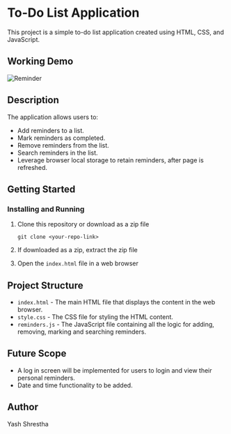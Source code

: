 # To-Do List Application

This project is a simple to-do list application created using HTML, CSS, and JavaScript. 

## Working Demo
![Reminder](https://github.com/yashcrest/Reminders_app/assets/79971012/770df7f6-060e-4406-ba4a-f06c5afc5577)


## Description

The application allows users to:

- Add reminders to a list.
- Mark reminders as completed.
- Remove reminders from the list.
- Search reminders in the list.
- Leverage browser local storage to retain reminders, after page is refreshed. 

## Getting Started

### Installing and Running

1. Clone this repository or download as a zip file
    ```
    git clone <your-repo-link>
    ```

2. If downloaded as a zip, extract the zip file

3. Open the `index.html` file in a web browser


## Project Structure

- `index.html` - The main HTML file that displays the content in the web browser.
- `style.css` - The CSS file for styling the HTML content.
- `reminders.js` - The JavaScript file containing all the logic for adding, removing, marking and searching reminders.

## Future Scope

- A log in screen will be implemented for users to login and view their personal reminders.
- Date and time functionality to be added.

## Author

Yash Shrestha


